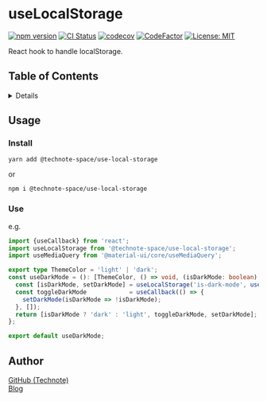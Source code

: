 # useLocalStorage

[![npm version](https://badge.fury.io/js/%40technote-space%2Fuse-local-storage.svg)](https://badge.fury.io/js/%40technote-space%2Fuse-local-storage)
[![CI Status](https://github.com/technote-space/use-local-storage/workflows/CI/badge.svg)](https://github.com/technote-space/use-local-storage/actions)
[![codecov](https://codecov.io/gh/technote-space/use-local-storage/branch/master/graph/badge.svg)](https://codecov.io/gh/technote-space/use-local-storage)
[![CodeFactor](https://www.codefactor.io/repository/github/technote-space/use-local-storage/badge)](https://www.codefactor.io/repository/github/technote-space/use-local-storage)
[![License: MIT](https://img.shields.io/badge/License-MIT-blue.svg)](https://github.com/technote-space/use-local-storage/blob/master/LICENSE)

React hook to handle localStorage.

## Table of Contents

<!-- START doctoc generated TOC please keep comment here to allow auto update -->
<!-- DON'T EDIT THIS SECTION, INSTEAD RE-RUN doctoc TO UPDATE -->
<details>
<summary>Details</summary>

- [Usage](#usage)
  - [Install](#install)
  - [Use](#use)
- [Author](#author)

</details>
<!-- END doctoc generated TOC please keep comment here to allow auto update -->

## Usage

### Install

`yarn add @technote-space/use-local-storage`

or

`npm i @technote-space/use-local-storage`

### Use

e.g.

```ts
import {useCallback} from 'react';
import useLocalStorage from '@technote-space/use-local-storage';
import useMediaQuery from '@material-ui/core/useMediaQuery';

export type ThemeColor = 'light' | 'dark';
const useDarkMode = (): [ThemeColor, () => void, (isDarkMode: boolean) => void] => {
  const [isDarkMode, setDarkMode] = useLocalStorage('is-dark-mode', useMediaQuery('(prefers-color-scheme: dark)'));
  const toggleDarkMode            = useCallback(() => {
    setDarkMode(isDarkMode => !isDarkMode);
  }, []);
  return [isDarkMode ? 'dark' : 'light', toggleDarkMode, setDarkMode];
};

export default useDarkMode;
```

## Author

[GitHub (Technote)](https://github.com/technote-space)  
[Blog](https://technote.space)
